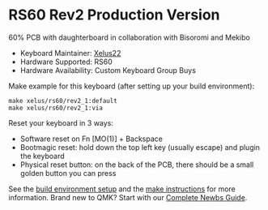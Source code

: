 # RS60 Rev2 Production Version

60% PCB with daughterboard in collaboration with Bisoromi and Mekibo

* Keyboard Maintainer: [Xelus22](https://github.com/Xelus22)
* Hardware Supported: RS60
* Hardware Availability: Custom Keyboard Group Buys

Make example for this keyboard (after setting up your build environment):

    make xelus/rs60/rev2_1:default
    make xelus/rs60/rev2_1:via

Reset your keyboard in 3 ways:

* Software reset on Fn [MO(1)] + Backspace
* Bootmagic reset: hold down the top left key (usually escape) and plugin the keyboard
* Physical reset button: on the back of the PCB, there should be a small golden button you can press

See the [build environment setup](https://docs.qmk.fm/#/getting_started_build_tools) and the [make instructions](https://docs.qmk.fm/#/getting_started_make_guide) for more information. Brand new to QMK? Start with our [Complete Newbs Guide](https://docs.qmk.fm/#/newbs).
